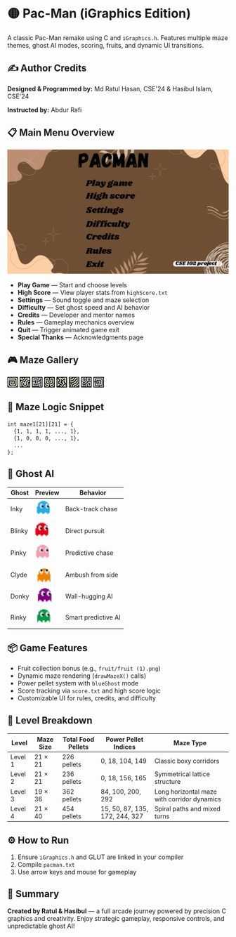 <!DOCTYPE html>
<html lang="en">
<head>
  <meta charset="UTF-8" />
  <title>Pac-Man — iGraphics Edition</title>
  <link rel="stylesheet" href="style.css" />
</head>
<body>

  <h1>🟡 Pac-Man (iGraphics Edition)</h1>
  <p>A classic Pac-Man remake using C and <code>iGraphics.h</code>. Features multiple maze themes, ghost AI modes, scoring, fruits, and dynamic UI transitions.</p>

  <section id="author">
    <h2>✍️ Author Credits</h2>
    <p><strong>Designed & Programmed by:</strong> Md Ratul Hasan, CSE'24 & Hasibul Islam, CSE'24</p>
    <p><strong>Instructed by:</strong> Abdur Rafi</p>
  </section>

  <section id="menu">
    <h2>📋 Main Menu Overview</h2>
    <img src="menu image/PACMAN.png" alt="Main Menu Screenshot" />
    <ul>
      <li><strong>Play Game</strong> — Start and choose levels</li>
      <li><strong>High Score</strong> — View player stats from <code>highScore.txt</code></li>
      <li><strong>Settings</strong> — Sound toggle and maze selection</li>
      <li><strong>Difficulty</strong> — Set ghost speed and AI behavior</li>
      <li><strong>Credits</strong> — Developer and mentor names</li>
      <li><strong>Rules</strong> — Gameplay mechanics overview</li>
      <li><strong>Quit</strong> — Trigger animated game exit</li>
      <li><strong>Special Thanks</strong> — Acknowledgments page</li>
    </ul>
  </section>

  <section id="maze-gallery">
    <h2>🎮 Maze Gallery</h2>
    <div class="maze-grid">
      <img src="mazeDesignImage/pixel.png" alt="Pixel Maze" />
      <img src="mazeDesignImage/nebula.png" alt="Nebula Maze" />
      <img src="mazeDesignImage/spectral.png" alt="Spectral Maze" />
      <img src="mazeDesignImage/psi.png" alt="Psi Maze" />
      <img src="mazeDesignImage/crack.png" alt="Crack Maze" />
      <img src="mazeDesignImage/echo.png" alt="Echo Maze" />
      <img src="mazeDesignImage/phantom.png" alt="Phantom Maze" />
      <img src="mazeDesignImage/spiral.png" alt="Spiral Maze" />
    </div>
  </section>

  <section id="maze-logic">
    <h2>🧱 Maze Logic Snippet</h2>
    <pre><code>int maze1[21][21] = {
  {1, 1, 1, 1, ..., 1},
  {1, 0, 0, 0, ..., 1},
  ...
};</code></pre>
  </section>

  <section id="ghost-ai">
    <h2>👾 Ghost AI</h2>
    <table>
      <thead>
        <tr><th>Ghost</th><th>Preview</th><th>Behavior</th></tr>
      </thead>
      <tbody>
        <tr><td>Inky</td><td><img src="inky/inky (1).png" width="40" /></td><td>Back-track chase</td></tr>
        <tr><td>Blinky</td><td><img src="blinky/blinky (1).png" width="40" /></td><td>Direct pursuit</td></tr>
        <tr><td>Pinky</td><td><img src="pinky/pinky (1).png" width="40" /></td><td>Predictive chase</td></tr>
        <tr><td>Clyde</td><td><img src="clyde/clyde (1).png" width="40" /></td><td>Ambush from side</td></tr>
        <tr><td>Donky</td><td><img src="donky/donky1.png" width="40" /></td><td>Wall-hugging AI</td></tr>
        <tr><td>Rinky</td><td><img src="rinky/rinky1.png" width="40" /></td><td>Smart predictive AI</td></tr>
      </tbody>
    </table>
  </section>

  <section id="features">
    <h2>📦 Game Features</h2>
    <ul>
      <li>Fruit collection bonus (e.g., <code>fruit/fruit (1).png</code>)</li>
      <li>Dynamic maze rendering (<code>drawMazeX()</code> calls)</li>
      <li>Power pellet system with <code>blueGhost</code> mode</li>
      <li>Score tracking via <code>score.txt</code> and high score logic</li>
      <li>Customizable UI for rules, credits, and difficulty</li>
    </ul>
  </section>
  <h2>🧩 Level Breakdown</h2>
<table>
  <thead>
    <tr>
      <th>Level</th>
      <th>Maze Size</th>
      <th>Total Food Pellets</th>
      <th>Power Pellet Indices</th>
      <th>Maze Type</th>
    </tr>
  </thead>
  <tbody>
    <tr>
      <td>Level 1</td>
      <td>21 × 21</td>
      <td>226 pellets</td>
      <td>0, 18, 104, 149</td>
      <td>Classic boxy corridors</td>
    </tr>
    <tr>
      <td>Level 2</td>
      <td>21 × 21</td>
      <td>236 pellets</td>
      <td>0, 18, 156, 165</td>
      <td>Symmetrical lattice structure</td>
    </tr>
    <tr>
      <td>Level 3</td>
      <td>19 × 36</td>
      <td>362 pellets</td>
      <td>84, 100, 200, 292</td>
      <td>Long horizontal maze with corridor dynamics</td>
    </tr>
    <tr>
      <td>Level 4</td>
      <td>21 × 40</td>
      <td>454 pellets</td>
      <td>15, 50, 87, 135, 172, 244, 327</td>
      <td>Spiral paths and mixed turns</td>
    </tr>
  </tbody>
</table>


  <section id="instructions">
    <h2>⚙️ How to Run</h2>
    <ol>
      <li>Ensure <code>iGraphics.h</code> and GLUT are linked in your compiler</li>
      <li>Compile <code>pacman.txt</code></li>
      <li>Use arrow keys and mouse for gameplay</li>
    </ol>
  </section>

  <section id="footer">
    <h2>🎉 Summary</h2>
    <p><strong>Created by Ratul & Hasibul</strong> — a full arcade journey powered by precision C graphics and creativity. Enjoy strategic gameplay, responsive controls, and unpredictable ghost AI!</p>
  </section>

</body>
</html>
